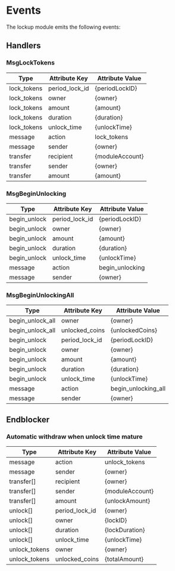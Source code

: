 <!--
order: 4
-->

# Events

The lockup module emits the following events:

## Handlers

### MsgLockTokens

| Type        | Attribute Key  | Attribute Value |
| ----------- | -------------- | --------------- |
| lock_tokens | period_lock_id | {periodLockID}  |
| lock_tokens | owner          | {owner}         |
| lock_tokens | amount         | {amount}        |
| lock_tokens | duration       | {duration}      |
| lock_tokens | unlock_time    | {unlockTime}    |
| message     | action         | lock_tokens     |
| message     | sender         | {owner}         |
| transfer    | recipient      | {moduleAccount} |
| transfer    | sender         | {owner}         |
| transfer    | amount         | {amount}        |

### MsgBeginUnlocking

| Type         | Attribute Key  | Attribute Value |
| ------------ | -------------- | --------------- |
| begin_unlock | period_lock_id | {periodLockID}  |
| begin_unlock | owner          | {owner}         |
| begin_unlock | amount         | {amount}        |
| begin_unlock | duration       | {duration}      |
| begin_unlock | unlock_time    | {unlockTime}    |
| message      | action         | begin_unlocking |
| message      | sender         | {owner}         |

### MsgBeginUnlockingAll

| Type             | Attribute Key  | Attribute Value     |
| ---------------- | -------------- | ------------------- |
| begin_unlock_all | owner          | {owner}             |
| begin_unlock_all | unlocked_coins | {unlockedCoins}     |
| begin_unlock     | period_lock_id | {periodLockID}      |
| begin_unlock     | owner          | {owner}             |
| begin_unlock     | amount         | {amount}            |
| begin_unlock     | duration       | {duration}          |
| begin_unlock     | unlock_time    | {unlockTime}        |
| message          | action         | begin_unlocking_all |
| message          | sender         | {owner}             |

## Endblocker

### Automatic withdraw when unlock time mature

| Type          | Attribute Key  | Attribute Value |
| ------------- | -------------- | --------------- |
| message       | action         | unlock_tokens   |
| message       | sender         | {owner}         |
| transfer[]    | recipient      | {owner}         |
| transfer[]    | sender         | {moduleAccount} |
| transfer[]    | amount         | {unlockAmount}  |
| unlock[]      | period_lock_id | {owner}         |
| unlock[]      | owner          | {lockID}        |
| unlock[]      | duration       | {lockDuration}  |
| unlock[]      | unlock_time    | {unlockTime}    |
| unlock_tokens | owner          | {owner}         |
| unlock_tokens | unlocked_coins | {totalAmount}   |
